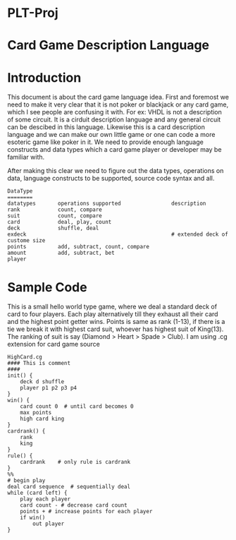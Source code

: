 PLT-Proj
========
Card Game Description Language
==============================
Introduction
============
This document is about the card game language idea. First and foremost we need to make it very clear that it is not poker or blackjack or any card game, which I see people are confusing it with. For ex: VHDL is not a description of some circuit. It is a cirduit description language and any general circuit can be descibed in this language. Likewise this is a card description language and we can make our own little game or one can code a more esoteric game like poker in it. We need to provide enough language constructs and data types which a card game player or developer may be familiar with.

After making this clear we need to figure out the data types, operations on data, language constructs to be supported, source code syntax and all.
```
DataType
========
datatypes       operations supported                description
rank            count, compare                      
suit            count, compare
card            deal, play, count
deck            shuffle, deal
exdeck                                              # extended deck of custome size
points          add, subtract, count, compare
amount          add, subtract, bet
player
```
Sample Code
===========
This is a small hello world type game, where we deal a standard deck of card to four players. Each play alternatively till they exhaust all their card and the highest point getter wins. Points is same as rank (1-13), if there is a tie we break it with highest card suit, whoever has highest suit of King(13). The ranking of suit is say (Diamond > Heart > Spade > Club).
I am using .cg extension for card game source
```
HighCard.cg
#### This is comment
#### 
init() {
    deck d shuffle
    player p1 p2 p3 p4
}
win() {
    card count 0  # until card becomes 0
    max points
    high card king
}
cardrank() {
    rank
    king
}
rule() {
    cardrank    # only rule is cardrank
}
%%
# begin play
deal card sequence  # sequentially deal
while (card left) {
    play each player
    card count - # decrease card count
    points + # increase points for each player
    if win()
        out player    
}
```
